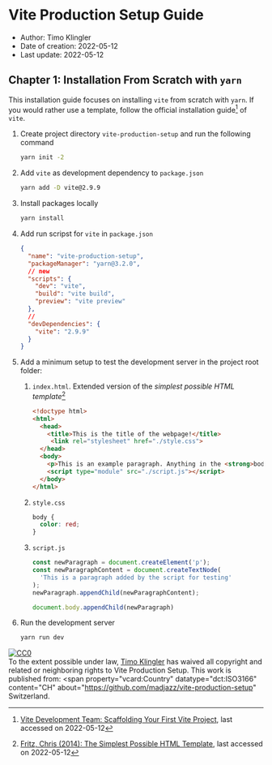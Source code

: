 # Vite Production Setup Guide

* Author: Timo Klingler
* Date of creation: 2022-05-12
* Last update: 2022-05-12

## Chapter 1: Installation From Scratch with `yarn`

This installation guide focuses on installing `vite` from scratch with `yarn`. If you would rather use a template, follow the official installation guide[^1] of `vite`.

1. Create project directory `vite-production-setup` and run the following command

   ```bash
   yarn init -2
   ```

2. Add `vite` as development dependency to `package.json`

   ```bash
   yarn add -D vite@2.9.9
   ```

3. Install packages locally

   ```bash
   yarn install
   ```

4. Add run scripst for `vite`  in `package.json`

   ```json
   {
     "name": "vite-production-setup",
     "packageManager": "yarn@3.2.0",
     // new
     "scripts": {
       "dev": "vite",
       "build": "vite build",
       "preview": "vite preview"
     },
     //
     "devDependencies": {
       "vite": "2.9.9"
     }
   }
   ```

5. Add a minimum setup to test the development server in the project root folder:

   1. `index.html`. Extended version of the *simplest possible HTML template*[^2]

      ```html
      <!doctype html>
      <html>
        <head>
          <title>This is the title of the webpage!</title>
           <link rel="stylesheet" href="./style.css">
        </head>
        <body>
          <p>This is an example paragraph. Anything in the <strong>body</strong> tag will appear on the page, just like this <strong>p</strong> tag and its contents.</p>
          <script type="module" src="./script.js"></script>
        </body>
      </html>
      ```

   2. `style.css`

      ```css
      body {
        color: red;
      }
      ```

   3. `script.js`

      ```javascript
      const newParagraph = document.createElement('p');
      const newParagraphContent = document.createTextNode(
        'This is a paragraph added by the script for testing'
      );
      newParagraph.appendChild(newParagraphContent);
      
      document.body.appendChild(newParagraph)
      ```

6. Run the development server

   ```bash
   yarn run dev
   ```

[^1]:[Vite Development Team: Scaffolding Your First Vite Project](https://vitejs.dev/guide/#scaffolding-your-first-vite-project), last accessed on 2022-05-12
[^2]: [Fritz, Chris (2014): The Simplest Possible HTML Template](https://gist.github.com/madjazz/5e7bffd7f5e058110515327888136998), last accessed on 2022-05-12

  <a rel="license"
     href="http://creativecommons.org/publicdomain/zero/1.0/">
    <img src="http://i.creativecommons.org/p/zero/1.0/88x31.png" style="border-style: none;" alt="CC0" />
  </a>
  <br />
To the extent possible under law, <a rel="dct:publisher" href="https://github.com/madjazz/vite-production-setup">
    <span property="dct:title">Timo Klingler</span></a> has waived all copyright and related or neighboring rights to <span property="dct:title">Vite Production Setup</span>. This work is published from:
<span property="vcard:Country" datatype="dct:ISO3166"
      content="CH" about="https://github.com/madjazz/vite-production-setup" Switzerland</span>.
</p>

